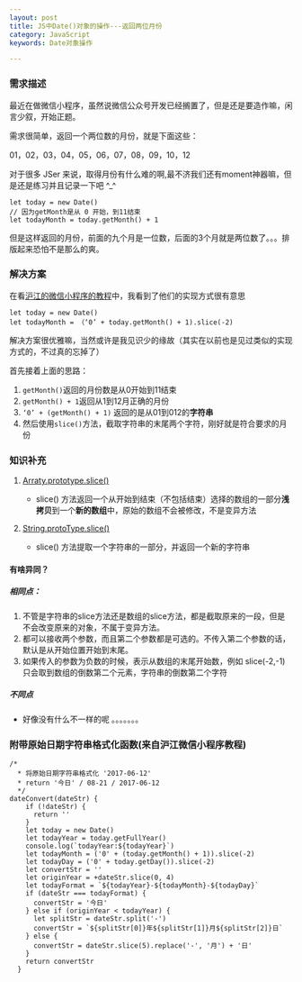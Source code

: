 ```yaml
---
layout: post
title: JS中Date()对象的操作---返回两位月份
category: JavaScript
keywords: Date对象操作

---
```


### 需求描述

最近在做微信小程序，虽然说微信公众号开发已经搁置了，但是还是要造作嘛，闲言少叙，开始正题。

需求很简单，返回一个两位数的月份，就是下面这些：

01，02，03，04，05，06，07，08，09，10，12

对于很多 JSer 来说，取得月份有什么难的啊,最不济我们还有moment神器嘛，但是还是练习并且记录一下吧 ^_^

```
let today = new Date()
// 因为getMonth是从 0 开始，到11结束
let todayMonth = today.getMonth() + 1  
```
但是这样返回的月份，前面的九个月是一位数，后面的3个月就是两位数了。。。排版起来恐怕不是那么的爽。

### 解决方案

在看[沪江的微信小程序的教程](https://github.com/ikcamp/wechat-xcx-tutorial.git)中，我看到了他们的实现方式很有意思

```
let today = new Date()
let todayMonth = （‘0’ + today.getMonth() + 1).slice(-2)
```
解决方案很优雅嘛，当然或许是我见识少的缘故（其实在以前也是见过类似的实现方式的，不过真的忘掉了）

首先接着上面的思路：

1. `getMonth()`返回的月份数是从0开始到11结束
2. `getMonth() + 1`返回从1到12月正确的月份
3. `‘0’ + (getMonth() + 1)` 返回的是从01到012的**字符串**
4. 然后使用`slice()`方法，截取字符串的末尾两个字符，刚好就是符合要求的月份

### 知识补充

1. [Arraty.prototype.slice()](https://developer.mozilla.org/zh-CN/docs/Web/JavaScript/Reference/Global_Objects/Array/slice)
	* slice() 方法返回一个从开始到结束（不包括结束）选择的数组的一部分**浅拷贝**到一个**新的数组**中，原始的数组不会被修改，不是变异方法

2. [String.protoType.slice()](https://developer.mozilla.org/zh-CN/docs/Web/JavaScript/Reference/Global_Objects/String/slice)

	* slice() 方法提取一个字符串的一部分，并返回一个新的字符串

#### 有啥异同？

##### 相同点：
1. 不管是字符串的slice方法还是数组的slice方法，都是截取原来的一段，但是不会改变原来的对象，不属于变异方法。
2. 都可以接收两个参数，而且第二个参数都是可选的。不传入第二个参数的话，默认是从开始位置开始到末尾。
3. 如果传入的参数为负数的时候，表示从数组的末尾开始数，例如 slice(-2,-1)只会取到数组的倒数第二个元素，字符串的倒数第二个字符

##### 不同点

* 好像没有什么不一样的呢 。。。。。。。

### 附带原始日期字符串格式化函数(来自沪江微信小程序教程)

```
/*
  * 将原始日期字符串格式化 '2017-06-12'
  * return '今日' / 08-21 / 2017-06-12
  */
dateConvert(dateStr) {
    if (!dateStr) {
      return ''
    }
    let today = new Date()
    let todayYear = today.getFullYear()
    console.log(`todayYear:${todayYear}`)
    let todayMonth = ('0' + (today.getMonth() + 1)).slice(-2)
    let todayDay = ('0' + today.getDay()).slice(-2)
    let convertStr = ''
    let originYear = +dateStr.slice(0, 4)
    let todayFormat = `${todayYear}-${todayMonth}-${todayDay}`
    if (dateStr === todayFormat) {
      convertStr = '今日'
    } else if (originYear < todayYear) {
      let splitStr = dateStr.split('-')
      convertStr = `${splitStr[0]}年${splitStr[1]}月${splitStr[2]}日`
    } else {
      convertStr = dateStr.slice(5).replace('-', '月') + '日'
    }
    return convertStr
  }

```
